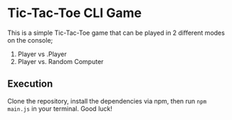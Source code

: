 # Tic-Tac-Toe CLI Game
This is a simple Tic-Tac-Toe game that can be played in 2 different modes on the console;
1. Player vs .Player
2. Player vs. Random Computer

## Execution
Clone the repository, install the dependencies via npm, then run `npm main.js` in your terminal. Good luck!